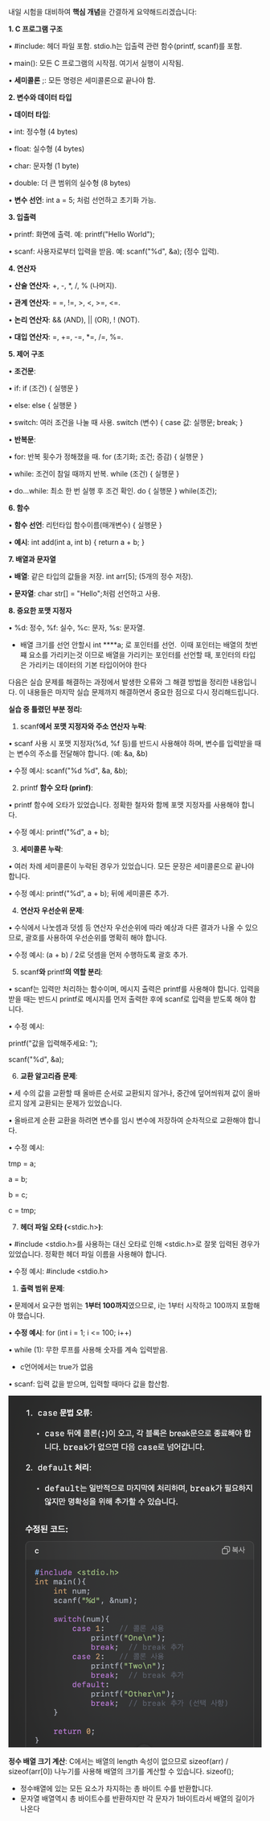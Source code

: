 내일 시험을 대비하여 **핵심 개념**을 간결하게 요약해드리겠습니다:

  

**1. C 프로그램 구조**

  

• #include: 헤더 파일 포함. stdio.h는 입출력 관련 함수(printf, scanf)를 포함.

• main(): 모든 C 프로그램의 시작점. 여기서 실행이 시작됨.

• **세미콜론** ;: 모든 명령은 세미콜론으로 끝나야 함.

  

**2. 변수와 데이터 타입**

  

• **데이터 타입**:

• int: 정수형 (4 bytes)

• float: 실수형 (4 bytes)

• char: 문자형 (1 byte)

• double: 더 큰 범위의 실수형 (8 bytes)

• **변수 선언**: int a = 5; 처럼 선언하고 초기화 가능.

  

**3. 입출력**

  

• printf: 화면에 출력. 예: printf("Hello World");

• scanf: 사용자로부터 입력을 받음. 예: scanf("%d", &a); (정수 입력).

  

**4. 연산자**

  

• **산술 연산자**: +, -, *, /, % (나머지).

• **관계 연산자**: = =, !=, >, <, >=, <=.

• **논리 연산자**: && (AND), || (OR), ! (NOT).

• **대입 연산자**: =, +=, -=, *=, /=, %=.

  

**5. 제어 구조**

  

• **조건문**:

• if: if (조건) { 실행문 }

• else: else { 실행문 }

• switch: 여러 조건을 나눌 때 사용. switch (변수) { case 값: 실행문; break; }

• **반복문**:

• for: 반복 횟수가 정해졌을 때. for (초기화; 조건; 증감) { 실행문 }

• while: 조건이 참일 때까지 반복. while (조건) { 실행문 }

• do...while: 최소 한 번 실행 후 조건 확인. do { 실행문 } while(조건);

  

**6. 함수**

  

• **함수 선언**: 리턴타입 함수이름(매개변수) { 실행문 }

• **예시**: int add(int a, int b) { return a + b; }

  

**7. 배열과 문자열**

  

• **배열**: 같은 타입의 값들을 저장. int arr[5]; (5개의 정수 저장).

• **문자열**: char str[] = "Hello";처럼 선언하고 사용.

  

**8. 중요한 포맷 지정자**

  

• %d: 정수, %f: 실수, %c: 문자, %s: 문자열.

  
- 배열 크기를 선언 안할시 int ****a; 로 포인터를 선언. 
	이때 포인터는 배열의 첫번쨰 요소를 가리키는것 이므로 배열을 가리키는 포인터를 선언할 때, 포인터의 타입은 가리키는 데이터의 기본 타입이어야 한다

다음은 실습 문제를 해결하는 과정에서 발생한 오류와 그 해결 방법을 정리한 내용입니다. 이 내용들은 마지막 실습 문제까지 해결하면서 중요한 점으로 다시 정리해드립니다.

  

**실습 중 틀렸던 부분 정리:**

  

1. scanf**에서 포맷 지정자와 주소 연산자 누락**:

• scanf 사용 시 포맷 지정자(%d, %f 등)를 반드시 사용해야 하며, 변수를 입력받을 때는 변수의 주소를 전달해야 합니다. (예: &a, &b)

• 수정 예시: scanf("%d %d", &a, &b);

2. printf **함수 오타 (**prinf**)**:

• printf 함수에 오타가 있었습니다. 정확한 철자와 함께 포맷 지정자를 사용해야 합니다.

• 수정 예시: printf("%d", a + b);

3. **세미콜론 누락**:

• 여러 차례 세미콜론이 누락된 경우가 있었습니다. 모든 문장은 세미콜론으로 끝나야 합니다.

• 수정 예시: printf("%d", a + b); 뒤에 세미콜론 추가.

4. **연산자 우선순위 문제**:

• 수식에서 나눗셈과 덧셈 등 연산자 우선순위에 따라 예상과 다른 결과가 나올 수 있으므로, 괄호를 사용하여 우선순위를 명확히 해야 합니다.

• 수정 예시: (a + b) / 2로 덧셈을 먼저 수행하도록 괄호 추가.

5. scanf**와** printf**의 역할 분리**:

• scanf는 입력만 처리하는 함수이며, 메시지 출력은 printf를 사용해야 합니다. 입력을 받을 때는 반드시 printf로 메시지를 먼저 출력한 후에 scanf로 입력을 받도록 해야 합니다.

• 수정 예시:

  

printf("값을 입력해주세요: ");

scanf("%d", &a);

  

  

6. **교환 알고리즘 문제**:

• 세 수의 값을 교환할 때 올바른 순서로 교환되지 않거나, 중간에 덮어씌워져 값이 올바르지 않게 교환되는 문제가 있었습니다.

• 올바르게 순환 교환을 하려면 변수를 임시 변수에 저장하여 순차적으로 교환해야 합니다.

• 수정 예시:

  

tmp = a;

a = b;

b = c;

c = tmp;

  

  

7. **헤더 파일 오타 (**<stdic.h>**)**:

• #include <stdio.h>를 사용하는 대신 오타로 인해 <stdic.h>로 잘못 입력된 경우가 있었습니다. 정확한 헤더 파일 이름을 사용해야 합니다.

• 수정 예시: #include <stdio.h>


1. **출력 범위 문제**:

• 문제에서 요구한 범위는 **1부터 100까지**였으므로, i는 1부터 시작하고 100까지 포함해야 했습니다.

• **수정 예시**: for (int i = 1; i <= 100; i++)

• while (1): 무한 루프를 사용해 숫자를 계속 입력받음.
- c언어에서는 true가 없음

• scanf: 입력 값을 받으며, 입력할 때마다 값을 합산함.



![](../../../01_daily_diary/pic/Screenshot%205.png)

**정수 배열 크기 계산**: C에서는 배열의 length 속성이 없으므로 sizeof(arr) / sizeof(arr[0]) 나누기를 사용해 배열의 크기를 계산할 수 있습니다.
sizeof(); 
- 정수배열에 있는 모든 요소가 차지하는 총 바이트 수를 반환합니다.
- 문자열 배열역시 총 바이트수를 반환하지만 각 문자가 1바이트라서 배열의 길이가 나온다